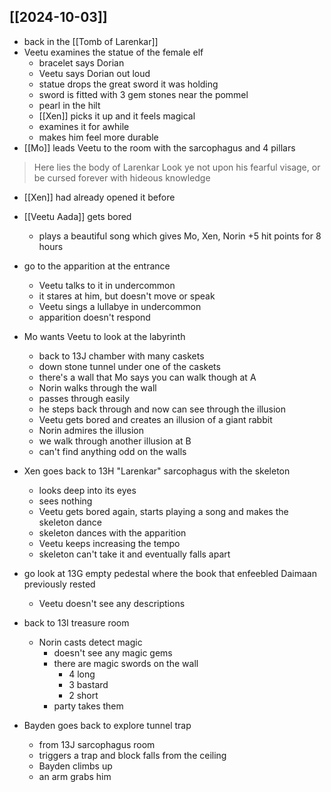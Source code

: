 ## [[2024-10-03]]
- back in the [[Tomb of Larenkar]]
- Veetu examines the statue of the female elf
	- bracelet says Dorian
	- Veetu says Dorian out loud
	- statue drops the great sword it was holding
	- sword is fitted with 3 gem stones near the pommel
	- pearl in the hilt
	- [[Xen]] picks it up and it feels magical
	- examines it for awhile
	- makes him feel more durable
- [[Mo]] leads Veetu to the room with the sarcophagus and 4 pillars

> Here lies the body of Larenkar
> Look ye not upon his fearful visage, or be cursed forever with hideous knowledge

- [[Xen]] had already opened it before
- [[Veetu Aada]] gets bored
	- plays a beautiful song which gives Mo, Xen, Norin +5 hit points for 8 hours

- go to the apparition at the entrance
	- Veetu talks to it in undercommon
	- it stares at him, but doesn't move or speak
	- Veetu sings a lullabye in undercommon
	- apparition doesn't respond

- Mo wants Veetu to look at the labyrinth
	- back to 13J chamber with many caskets
	- down stone tunnel under one of the caskets
	- there's a wall that Mo says you can walk though at A
	- Norin walks through the wall
	- passes through easily
	- he steps back through and now can see through the illusion
	- Veetu gets bored and creates an illusion of a giant rabbit
	- Norin admires the illusion
	- we walk through another illusion at B
	- can't find anything odd on the walls

- Xen goes back to 13H "Larenkar" sarcophagus with the skeleton
	- looks deep into its eyes
	- sees nothing
	- Veetu gets bored again, starts playing a song and makes the skeleton dance
	- skeleton dances with the apparition
	- Veetu keeps increasing the tempo
	- skeleton can't take it and eventually falls apart

- go look at 13G empty pedestal where the book that enfeebled Daimaan previously rested
	- Veetu doesn't see any descriptions

- back to 13I treasure room
	- Norin casts detect magic
		- doesn't see any magic gems
		- there are magic swords on the wall
			- 4 long
			- 3 bastard
			- 2 short
		- party takes them

- Bayden goes back to explore tunnel trap
	- from 13J sarcophagus room
	- triggers a trap and block falls from the ceiling
	- Bayden climbs up
	- an arm grabs him
